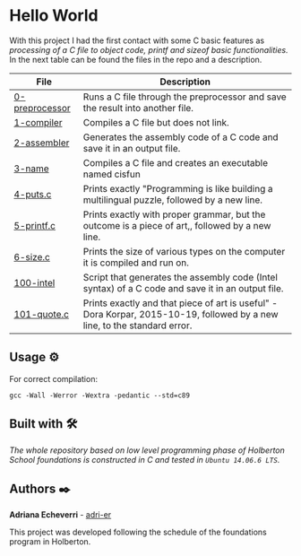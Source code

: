 # Hello World 

With this project I had the first contact with some C basic features as _processing of a C file to object code, printf and sizeof basic functionalities._ In the next table can be found the files in the repo and a description. 

| File      | Description |
| ----------- | ----------- |
| [0-preprocessor](https://github.com/adri-er/holbertonschool-low_level_programming/blob/main/0x00-hello_world/0-preprocessor)      | Runs a C file through the preprocessor and save the result into another file. |
| [1-compiler](https://github.com/adri-er/holbertonschool-low_level_programming/blob/main/0x00-hello_world/1-compiler)   | Compiles a C file but does not link. |
| [2-assembler](https://github.com/adri-er/holbertonschool-low_level_programming/blob/main/0x00-hello_world/2-assembler) | Generates the assembly code of a C code and save it in an output file. |
| [3-name](https://github.com/adri-er/holbertonschool-low_level_programming/blob/main/0x00-hello_world/3-name) | Compiles a C file and creates an executable named cisfun |
| [4-puts.c](https://github.com/adri-er/holbertonschool-low_level_programming/blob/main/0x00-hello_world/4-puts.c) | Prints exactly "Programming is like building a multilingual puzzle, followed by a new line. |
| [5-printf.c](https://github.com/adri-er/holbertonschool-low_level_programming/blob/main/0x00-hello_world/5-printf.c) | Prints exactly with proper grammar, but the outcome is a piece of art,, followed by a new line. |
| [6-size.c](https://github.com/adri-er/holbertonschool-low_level_programming/blob/main/0x00-hello_world/6-size.c) | Prints the size of various types on the computer it is compiled and run on. |
| [100-intel](https://github.com/adri-er/holbertonschool-low_level_programming/blob/main/0x00-hello_world/100-intel) | Script that generates the assembly code (Intel syntax) of a C code and save it in an output file. |
| [101-quote.c](https://github.com/adri-er/holbertonschool-low_level_programming/blob/main/0x00-hello_world/101-quote.c) | Prints exactly and that piece of art is useful" - Dora Korpar, 2015-10-19, followed by a new line, to the standard error. |

## Usage ⚙️

For correct compilation:
```
gcc -Wall -Werror -Wextra -pedantic --std=c89
```


## Built with 🛠️

_The whole repository based on low level programming phase of Holberton School foundations is constructed in C and tested in `Ubuntu 14.06.6 LTS`._

## Authors ✒️

**Adriana Echeverri** - [adri-er](https://github.com/adri-er)


This project was developed following the schedule of the foundations program in Holberton.
